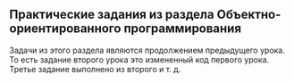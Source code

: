 ## Практические задания из раздела Объектно-ориентированного программирования ##

Задачи из этого раздела являются продолжением предыдущего урока.
То есть задание второго урока это измененный код первого урока. 
Третье задание выполнено из второго и т. д.